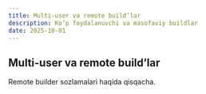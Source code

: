 ```yaml
---
title: Multi-user va remote build’lar
description: Ko‘p foydalanuvchi va masofaviy buildlar
date: 2025-10-01
---
```


## Multi-user va remote build’lar

<div class="my-md-content">

Remote builder sozlamalari haqida qisqacha.

</div>


